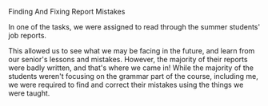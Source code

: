 Finding And Fixing Report Mistakes

In one of the tasks, we were assigned to read through the summer students' job reports.

This allowed us to see what we may be facing in the future, and  learn from our senior's lessons and mistakes. However, the majority of their reports were badly written, and that's where we came in! While the majority of the students weren't focusing on the grammar part of the course, including me, we were required to find and correct their mistakes using the things we were taught.